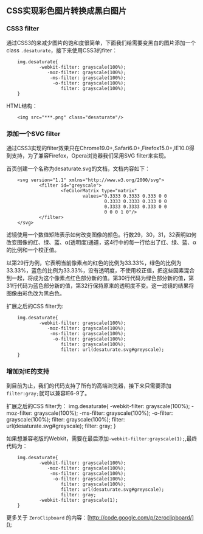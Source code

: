 ## CSS实现彩色图片转换成黑白图片

### CSS3 filter

通过CSS3的来减少图片的饱和度很简单，下面我们给需要变黑白的图片添加一个class `.desaturate`，接下来使用CSS3的fiter：

        img.desaturate{
                -webkit-filter: grayscale(100%);
                   -moz-filter: grayscale(100%);
                    -ms-filter: grayscale(100%);
                     -o-filter: grayscale(100%);
                        filter: grayscale(100%);
        }
        
HTML结构：

        <img src="***.png" class="desaturate"/>
        

### 添加一个SVG filter

通过CSS3实现的filter效果只在Chrome19.0+,Safari6.0+,Firefox15.0+,IE10.0得到支持，为了兼容Firefox，Opera浏览器我们采用SVG filter来实现。

首页创建一个名称为desaturate.svg的文档，文档内容如下：

        <svg version="1.1" xmlns="http://www.w3.org/2000/svg">
                <filter id="greyscale">
                        <feColorMatrix type="matrix" 
                                values="0.3333 0.3333 0.333 0 0
                                        0.3333 0.3333 0.333 0 0
                                        0.3333 0.3333 0.333 0 0
                                        0 0 0 1 0"/>
                </filter>
        </svg>
        
滤镜使用一个数值矩阵表示如何改变图像的颜色。行数29，30，31，32表明如何改变图像的红、绿、蓝、α(透明度)通道，这4行中的每一行给出了红、绿、蓝、α的比例和一个校正值。

以第29行为例，它表明当前像素点的红色的比例为33.33%，绿色的比例为33.33%，蓝色的比例为33.33%，没有透明度，不使用校正值，把这些因素混合到一起，将成为这个像素点红色部分新的值。第30行代码为绿色部分新的值，第31行代码为蓝色部分新的值，第32行保持原来的透明度不变。这一滤镜的结果将图像由彩色改为黑白色。
        
扩展之后的CSS filter为:

        img.desaturate{
                -webkit-filter: grayscale(100%);
                   -moz-filter: grayscale(100%);
                    -ms-filter: grayscale(100%);
                     -o-filter: grayscale(100%);
                        filter: grayscale(100%);
                        filter: url(desaturate.svg#greyscale);
        }

### 增加对IE的支持

到目前为止，我们的代码支持了所有的高端浏览器，接下来只需要添加`filter:gray;`就可以兼容IE6-9了。

扩展之后的CSS filter为：
        img.desaturate{
                -webkit-filter: grayscale(100%);
                   -moz-filter: grayscale(100%);
                    -ms-filter: grayscale(100%);
                     -o-filter: grayscale(100%);
                        filter: grayscale(100%);
                        filter: url(desaturate.svg#greyscale);
                        filter: gray;
        }
        
如果想兼容老版的Webkit，需要在最后添加`-webkit-filter:grayscale(1);`,最终代码为：

        img.desaturate{
                -webkit-filter: grayscale(100%);
                   -moz-filter: grayscale(100%);
                    -ms-filter: grayscale(100%);
                     -o-filter: grayscale(100%);
                        filter: grayscale(100%);
                        filter: url(desaturate.svg#greyscale);
                        filter: gray;
                -webkit-filter: grayscale(1);
        }
        
更多关于 `ZeroClipboard` 的内容：[http://code.google.com/p/zeroclipboard/]();